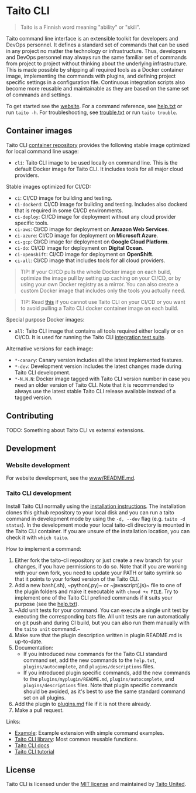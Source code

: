# Taito CLI

> Taito is a Finnish word meaning "ability" or "skill".

Taito command line interface is an extensible toolkit for developers and DevOps personnel. It defines a standard set of commands that can be used in any project no matter the technology or infrastructure. Thus, developers and DevOps personnel may always run the same familiar set of commands from project to project without thinking about the underlying infrastructure. This is made possible by shipping all required tools as a Docker container image, implementing the commands with plugins, and defining project specific settings in a configuration file. Continuous integration scripts also become more reusable and maintainable as they are based on the same set of commands and settings.

To get started see the [website](https://taitounited.github.io/taito-cli/). For a command reference, see [help.txt](https://github.com/TaitoUnited/taito-cli/blob/master/help.txt) or run `taito -h`. For troubleshooting, see [trouble.txt](https://github.com/TaitoUnited/taito-cli/blob/master/trouble.txt) or run `taito trouble`.

## Container images

Taito CLI [container repository](https://github.com/TaitoUnited/taito-cli/pkgs/container/taito-cli) provides the following stable image optimized for local command line usage:

- `cli`: Taito CLI image to be used locally on command line. This is the default Docker image for Taito CLI. It includes tools for all major cloud providers.

Stable images optimized for CI/CD:

- `ci`: CI/CD image for building and testing.
- `ci-dockerd`: CI/CD image for building and testing. Includes also dockerd that is required in some CI/CD environments.
- `ci-deploy`: CI/CD image for deployment without any cloud provider specific tools.
- `ci-aws`: CI/CD image for deployment on **Amazon Web Services**.
- `ci-azure`: CI/CD image for deployment on **Microsoft Azure**.
- `ci-gcp`: CI/CD image for deployment on **Google Cloud Platform**.
- `ci-do`: CI/CD image for deployment on **Digital Ocean**.
- `ci-openshift`: CI/CD image for deployment on **OpenShift**.
- `ci-all`: CI/CD image that includes tools for all cloud providers.

> TIP: If your CI/CD pulls the whole Docker image on each build, optimize the image pull by setting up caching on your CI/CD, or by using your own Docker registry as a mirror. You can also create a custom Docker image that includes only the tools you actually need.

> TIP: Read [this](https://taitounited.github.io/taito-cli/docs/06-continuous-integration-and-delivery#cicd-without-taito-cli) if you cannot use Taito CLI on your CI/CD or you want to avoid pulling a Taito CLI docker container image on each build.

Special purpose Docker images:

- `all`: Taito CLI image that contains all tools required either locally or on CI/CD. It is used for running the Taito CLI [integration test suite](https://github.com/TaitoUnited/taito-cli-test).

Alternative versions for each image:

- `*-canary`: Canary version includes all the latest implemented features.
- `*-dev`: Development version includes the latest changes made during Taito CLI development.
- `*-N.N.N`: Docker image tagged with Taito CLI version number in case you need an older version of Taito CLI. Note that it is recommended to always use the latest stable Taito CLI release available instead of a tagged version.

## Contributing

TODO: Something about Taito CLI vs external extensions.

## Development

### Website development

For website development, see the [www/README.md](www/README.md).

### Taito CLI development

Install Taito CLI normally using the [installation instructions](https://taitounited.github.io/taito-cli/docs/02-installation/). The installation clones this github repository to your local disk and you can run a taito command in development mode by using the `-d, --dev` flag (e.g. `taito -d status`). In the development mode your local taito-cli directory is mounted in the Taito CLI container. If you are unsure of the installation location, you can check it with `which taito`.

How to implement a command:

1. Either fork the taito-cli repository or just create a new branch for your changes, if you have permissions to do so. Note that if you are working with your own fork, you need to update your PATH or taito symlink so that it points to your forked version of the Taito CLI.
2. Add a new bash(.sh), ~python(.py)~ or ~javascript(.js)~ file to one of the plugin folders and make it executable with `chmod +x FILE`. Try to implement one of the Taito CLI prefined commands if it suits your purpose (see the [help.txt](https://github.com/TaitoUnited/taito-cli/blob/master/help.txt)).
3. ~Add unit tests for your command. You can execute a single unit test by executing the corresponding bats file. All unit tests are run automatically on git push and during CI build, but you can also run them manually with the `taito unit` command.~
4. Make sure that the plugin description written in plugin README.md is up-to-date.
5. Documentation:
   - If you introduced new commands for the Taito CLI standard command set, add the new commands to the `help.txt`, `plugins/autocomplete`, and `plugins/descriptions` files.
   - If you introduced plugin specific commands, add the new commands to the `plugins/myplugin/README.md`, `plugins/autocomplete`, and `plugins/descriptions` files. Note that plugin specific commands should be avoided, as it's best to use the same standard command set on all plugins.
6. Add the plugin to [plugins.md](https://github.com/TaitoUnited/taito-cli/blob/dev/docs/plugins.md) file if it is not there already.
7. Make a pull request.

Links:

- [Example](https://github.com/TaitoUnited/taito-cli/tree/master/examples/project-and-extension/extension): Example extension with simple command examples.
- [Taito CLI library](https://taitounited.github.io/taito-cli/docs/10-custom-plugins#taito-cli-library): Most common reusable functions.
- [Taito CLI docs](https://taitounited.github.io/taito-cli/docs)
- [Taito CLI tutorial](https://taitounited.github.io/taito-cli/tutorial)

## License

Taito CLI is licensed under the [MIT license](https://github.com/TaitoUnited/taito-cli/blob/master/LICENSE) and maintained by [Taito United](https://www.taitounited.fi/).
